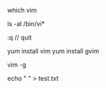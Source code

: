 which vim

ls -al /bin/vi*

:q // quit

yum install vim
yum install gvim

vim -g

echo " " > test.txt

